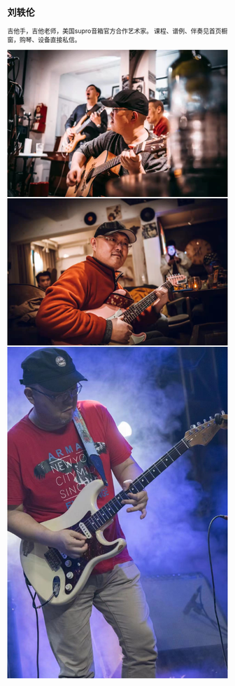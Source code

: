 
## 刘轶伦

吉他手，吉他老师，美国supro音箱官方合作艺术家。
课程、谱例、伴奏见首页橱窗，购琴、设备直接私信。

![Octocat](/assets/img/1.jpeg)
![Octocat](/assets/img/2.jpeg)
![Octocat](/assets/img/3.jpeg)

